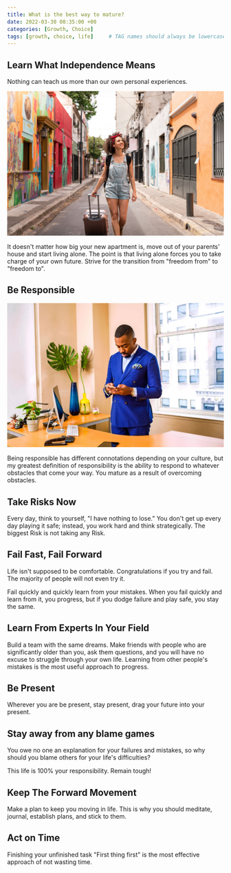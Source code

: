 ```yaml
---
title: What is the best way to mature?
date: 2022-03-30 08:35:00 +00
categories: [Growth, Choice]
tags: [growth, choice, life]     # TAG names should always be lowercase
---
```


## Learn What Independence Means

Nothing can teach us more than our own personal experiences.

![independent woman](/assets/img/independent-woman.png)

It doesn't matter how big your new apartment is, move out of your parents' house and start living alone. The point is that living alone forces you to take charge of your own future. Strive for the transition from "freedom from" to "freedom to".

## Be Responsible

![be Responsible](/assets/img/be-responsible.jpg)

Being responsible has different connotations depending on your culture, but my greatest definition of responsibility is the ability to respond to whatever obstacles that come your way. You mature as a result of overcoming obstacles.

## Take Risks Now

Every day, think to yourself, "I have nothing to lose." You don't get up every day playing it safe; instead, you work hard and think strategically. The biggest Risk is not taking any Risk.

## Fail Fast, Fail Forward

Life isn't supposed to be comfortable. Congratulations if you try and fail. The majority of people will not even try it.

Fail quickly and quickly learn from your mistakes. When you fail quickly and learn from it, you progress, but if you dodge failure and play safe, you stay the same.

## Learn From Experts In Your Field

Build a team with the same dreams. Make friends with people who are significantly older than you, ask them questions, and you will have no excuse to struggle through your own life. Learning from other people's mistakes is the most useful approach to progress.

## Be Present

Wherever you are be present, stay present, drag your future into your present.

## Stay away from any blame games

You owe no one an explanation for your failures and mistakes, so why should you blame others for your life's difficulties?

This life is 100% your responsibility. Remain tough!

## Keep The Forward Movement

Make a plan to keep you moving in life. This is why you should meditate, journal, establish plans, and stick to them.

## Act on Time

Finishing your unfinished task "First thing first" is the most effective approach of not wasting time.
